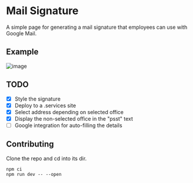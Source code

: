 # Mail Signature

A simple page for generating a mail signature that employees can use with Google Mail.

## Example

![image](https://user-images.githubusercontent.com/3116043/195564302-70fbd2fa-cc7e-4344-99a3-a9a447f5ab29.png)

## TODO

 - [x] Style the signature
 - [x] Deploy to a .services site
 - [x] Select address depending on selected office
 - [x] Display the non-selected office in the "psst" text
 - [ ] Google integration for auto-filling the details

## Contributing

Clone the repo and cd into its dir.

```shell
npm ci
npm run dev -- --open
```
